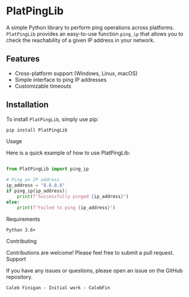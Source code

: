 # PlatPingLib

A simple Python library to perform ping operations across platforms. `PlatPingLib` provides an easy-to-use function `ping_ip` that allows you to check the reachability of a given IP address in your network.

## Features

- Cross-platform support (Windows, Linux, macOS)
- Simple interface to ping IP addresses
- Customizable timeouts

## Installation

To install `PlatPingLib`, simply use pip:

```bash
pip install PlatPingLib
```
Usage

Here is a quick example of how to use PlatPingLib:

```python

from PlatPingLib import ping_ip

# Ping an IP address
ip_address = "8.8.8.8"
if ping_ip(ip_address):
    print(f"Successfully pinged {ip_address}")
else:
    print(f"Failed to ping {ip_address}")
```
Requirements

    Python 3.6+

Contributing

Contributions are welcome! Please feel free to submit a pull request.
Support

If you have any issues or questions, please open an issue on the GitHub repository.


    Caleb Finigan - Initial work - CalebFin

